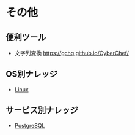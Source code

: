 # その他

## 便利ツール
* 文字列変換
https://gchq.github.io/CyberChef/


## OS別ナレッジ
* [Linux](linux/)

## サービス別ナレッジ
* [PostgreSQL](postgresql/)

